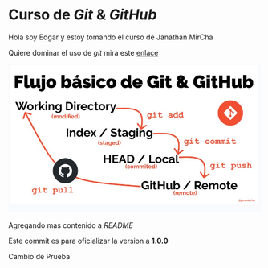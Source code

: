 # Curso de _Git_ & _GitHub_

Hola soy Edgar y estoy tomando el curso de Janathan MirCha

Quiere dominar el uso de _git_ mira este [enlace](https://jonmircha.git)

![Flujo de Git](git-flow.png)

Agregando mas contenido a _README_

Este commit es para oficializar la version a **1.0.0**

Cambio de Prueba